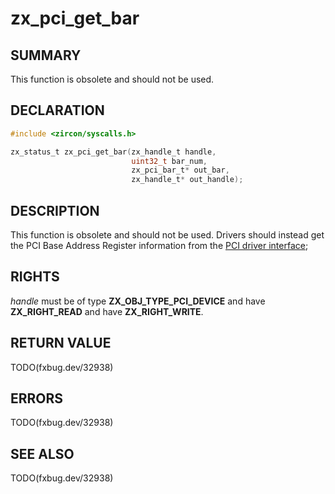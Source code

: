 # zx_pci_get_bar

## SUMMARY

<!-- Contents of this heading updated by update-docs-from-fidl, do not edit. -->

This function is obsolete and should not be used.

## DECLARATION

<!-- Contents of this heading updated by update-docs-from-fidl, do not edit. -->

```c
#include <zircon/syscalls.h>

zx_status_t zx_pci_get_bar(zx_handle_t handle,
                           uint32_t bar_num,
                           zx_pci_bar_t* out_bar,
                           zx_handle_t* out_handle);
```

## DESCRIPTION

This function is obsolete and should not be used. Drivers should instead get the PCI Base Address
Register information from the [PCI driver
interface](/development/drivers/concepts/driver_development/bar.md);

## RIGHTS

<!-- Contents of this heading updated by update-docs-from-fidl, do not edit. -->

*handle* must be of type **ZX_OBJ_TYPE_PCI_DEVICE** and have **ZX_RIGHT_READ** and have **ZX_RIGHT_WRITE**.

## RETURN VALUE

TODO(fxbug.dev/32938)

## ERRORS

TODO(fxbug.dev/32938)

## SEE ALSO


TODO(fxbug.dev/32938)
